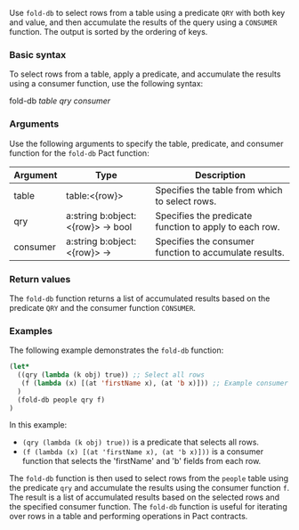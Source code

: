 Use `fold-db` to select rows from a table using a predicate `QRY` with both key and value, and then accumulate the results of the query using a `CONSUMER` function. The output is sorted by the ordering of keys.

### Basic syntax

To select rows from a table, apply a predicate, and accumulate the results using a consumer function, use the following syntax:

fold-db *table* *qry* *consumer*

### Arguments

Use the following arguments to specify the table, predicate, and consumer function for the `fold-db` Pact function:

| Argument  | Type               | Description                                                      |
|-----------|--------------------|------------------------------------------------------------------|
| table     | table:<{row}>      | Specifies the table from which to select rows.                   |
| qry       | a:string b:object:<{row}> -> bool | Specifies the predicate function to apply to each row.          |
| consumer  | a:string b:object:<{row}> -> <b>  | Specifies the consumer function to accumulate results.          |

### Return values

The `fold-db` function returns a list of accumulated results based on the predicate `QRY` and the consumer function `CONSUMER`.

### Examples

The following example demonstrates the `fold-db` function:

```lisp
(let*
  ((qry (lambda (k obj) true)) ;; Select all rows
   (f (lambda (x) [(at 'firstName x), (at 'b x)])) ;; Example consumer function
  )
  (fold-db people qry f)
)
```

In this example:
- `(qry (lambda (k obj) true))` is a predicate that selects all rows.
- `(f (lambda (x) [(at 'firstName x), (at 'b x)]))` is a consumer function that selects the 'firstName' and 'b' fields from each row.

The `fold-db` function is then used to select rows from the `people` table using the predicate `qry` and accumulate the results using the consumer function `f`. The result is a list of accumulated results based on the selected rows and the specified consumer function. The `fold-db` function is useful for iterating over rows in a table and performing operations in Pact contracts.
